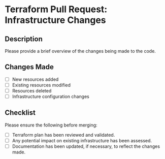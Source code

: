 # Terraform Pull Request: Infrastructure Changes

## Description
Please provide a brief overview of the changes being made to the code.

## Changes Made
- [ ] New resources added
- [ ] Existing resources modified
- [ ] Resources deleted
- [ ] Infrastructure configuration changes

## Checklist
Please ensure the following before merging:
- [ ] Terraform plan has been reviewed and validated.
- [ ] Any potential impact on existing infrastructure has been assessed.
- [ ] Documentation has been updated, if necessary, to reflect the changes made.